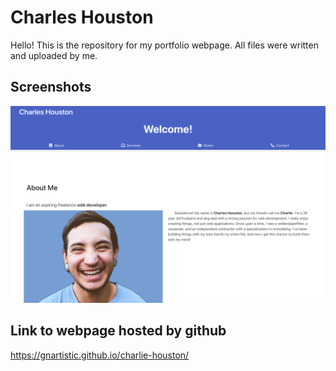 # Charles Houston
Hello! This is the repository for my portfolio webpage.
All files were written and uploaded by me.

## Screenshots
[![screenshot 1](/Screen%20Shot%202022-08-11%20at%208.49.21%20PM.png)](https://gnartistic.github.io/charlie-houston/)

## Link to webpage hosted by github
https://gnartistic.github.io/charlie-houston/
